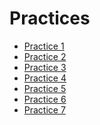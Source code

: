 # Practices 

- [Practice 1]()
- [Practice 2](./practice2.md)
- [Practice 3](./practice3.md)
- [Practice 4]()
- [Practice 5](./practice5.md)
- [Practice 6]()
- [Practice 7]()
